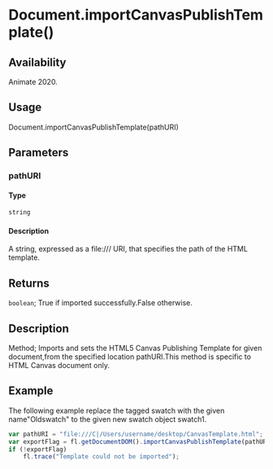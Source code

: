 # Document.importCanvasPublishTemplate()

## Availability

Animate 2020.

## Usage

Document.importCanvasPublishTemplate(pathURI)

## Parameters

### **pathURI**

#### Type

```typescript
string
```

#### Description

A string, expressed as a file:/// URI, that specifies the path of the HTML template.

## Returns

`boolean`; True if imported successfully.False otherwise.

## Description

Method; Imports and sets the HTML5 Canvas Publishing Template for given document,from the specified location pathURI.This method is specific to HTML Canvas document only.

## Example

The following example replace the tagged swatch with the given name"Oldswatch" to the given new swatch object swatch1.

```javascript
var pathURI = "file:///C|/Users/username/desktop/CanvasTemplate.html";
var exportFlag = fl.getDocumentDOM().importCanvasPublishTemplate(pathURI);
if (!exportFlag)
    fl.trace("Template could not be imported");
```
